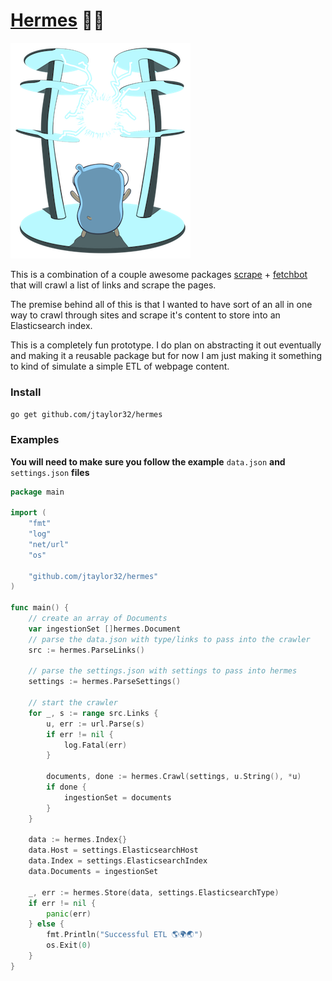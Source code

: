 # [Hermes](https://en.wikipedia.org/wiki/Hermes) 🏃💨

![Boom](./docs/static_files/power-to-the-masses.png)

This is a combination of a couple awesome packages [scrape](https://github.com/yhat/scrape) + [fetchbot](https://github.com/PuerkitoBio/fetchbot) that will crawl a list of links and scrape the pages.

The premise behind all of this is that I wanted to have sort of an all in one way to crawl through sites and scrape it's content to store into an Elasticsearch index.

This is a completely fun prototype.  I do plan on abstracting it out eventually and making it a reusable package but for now I am just making it something to kind of simulate a simple ETL of webpage content.

### Install

`go get github.com/jtaylor32/hermes`

### Examples

**You will need to make sure you follow the example** `data.json` **and** `settings.json` **files**

```go
package main

import (
	"fmt"
	"log"
	"net/url"
	"os"

	"github.com/jtaylor32/hermes"
)

func main() {
    // create an array of Documents
	var ingestionSet []hermes.Document
	// parse the data.json with type/links to pass into the crawler
	src := hermes.ParseLinks()

	// parse the settings.json with settings to pass into hermes
	settings := hermes.ParseSettings()

	// start the crawler
	for _, s := range src.Links {
		u, err := url.Parse(s)
		if err != nil {
			log.Fatal(err)
		}

		documents, done := hermes.Crawl(settings, u.String(), *u)
		if done {
			ingestionSet = documents
		}
	}

	data := hermes.Index{}
	data.Host = settings.ElasticsearchHost
	data.Index = settings.ElasticsearchIndex
	data.Documents = ingestionSet

	_, err := hermes.Store(data, settings.ElasticsearchType)
	if err != nil {
		panic(err)
	} else {
		fmt.Println("Successful ETL 🌎🌍🌏")
		os.Exit(0)
	}
}
```
